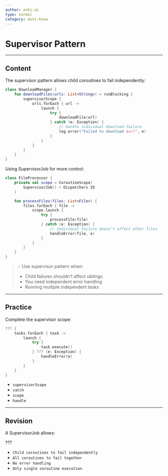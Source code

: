 ```yaml
---
author: enki-ai
type: normal
category: must-know
---
```


# Supervisor Pattern

---
## Content

The supervisor pattern allows child coroutines to fail independently:

```kotlin
class DownloadManager {
    fun downloadFiles(urls: List<String>) = runBlocking {
        supervisorScope {
            urls.forEach { url ->
                launch {
                    try {
                        downloadFile(url)
                    } catch (e: Exception) {
                        // Handle individual download failure
                        log.error("Failed to download $url", e)
                    }
                }
            }
        }
    }
}
```

Using SupervisorJob for more control:

```kotlin
class FileProcessor {
    private val scope = CoroutineScope(
        SupervisorJob() + Dispatchers.IO
    )

    fun processFiles(files: List<File>) {
        files.forEach { file ->
            scope.launch {
                try {
                    processFile(file)
                } catch (e: Exception) {
                    // Individual failure doesn't affect other files
                    handleError(file, e)
                }
            }
        }
    }
}
```

> 💡 Use supervisor pattern when:
> - Child failures shouldn't affect siblings
> - You need independent error handling
> - Running multiple independent tasks
---

## Practice

Complete the supervisor scope:

```kotlin
??? {
    tasks.forEach { task ->
        launch {
            try {
                task.execute()
            } ??? (e: Exception) {
                handleError(e)
            }
        }
    }
}
```

- `supervisorScope`
- `catch`
- `scope`
- `handle`

---

## Revision

A SupervisorJob allows:

???

- `Child coroutines to fail independently`
- `All coroutines to fail together`
- `No error handling`
- `Only single coroutine execution`
